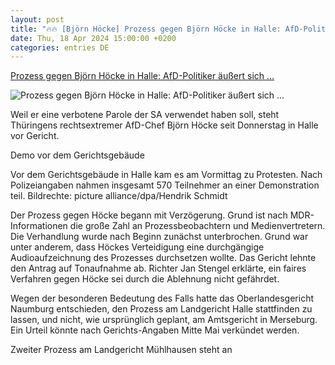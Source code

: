 ```yaml
---
layout: post
title: "🔥🔥 [Björn Höcke] Prozess gegen Björn Höcke in Halle: AfD-Politiker äußert sich ..."
date: Thu, 18 Apr 2024 15:00:00 +0200
categories: entries DE
---
```

[Prozess gegen Björn Höcke in Halle: AfD-Politiker äußert sich ...](https://www.mdr.de/nachrichten/deutschland/hoecke-prozess-landgericht-102.html)

![Prozess gegen Björn Höcke in Halle: AfD-Politiker äußert sich ...](https://cdn.mdr.de/nachrichten/sachsen-anhalt/halle/bjoern-hoecke-landgericht-halle-100_v-variantBig16x9_wm-true_zc-ecbbafc6.jpg?version=21140)

Weil er eine verbotene Parole der SA verwendet haben soll, steht Thüringens rechtsextremer AfD-Chef Björn Höcke seit Donnerstag in Halle vor Gericht.

Demo vor dem Gerichtsgebäude

Vor dem Gerichtsgebäude in Halle kam es am Vormittag zu Protesten. Nach Polizeiangaben nahmen insgesamt 570 Teilnehmer an einer Demonstration teil. Bildrechte: picture alliance/dpa/Hendrik Schmidt

Der Prozess gegen Höcke begann mit Verzögerung. Grund ist nach MDR-Informationen die große Zahl an Prozessbeobachtern und Medienvertretern. Die Verhandlung wurde nach Beginn zunächst unterbrochen. Grund war unter anderem, dass Höckes Verteidigung eine durchgängige Audioaufzeichnung des Prozesses durchsetzen wollte. Das Gericht lehnte den Antrag auf Tonaufnahme ab. Richter Jan Stengel erklärte, ein faires Verfahren gegen Höcke sei durch die Ablehnung nicht gefährdet.

Wegen der besonderen Bedeutung des Falls hatte das Oberlandesgericht Naumburg entschieden, den Prozess am Landgericht Halle stattfinden zu lassen, und nicht, wie ursprünglich geplant, am Amtsgericht in Merseburg. Ein Urteil könnte nach Gerichts-Angaben Mitte Mai verkündet werden.

Zweiter Prozess am Landgericht Mühlhausen steht an

